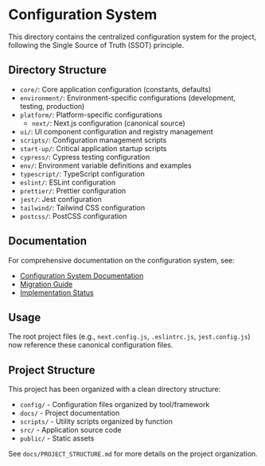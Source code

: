 # Configuration System

This directory contains the centralized configuration system for the project, following the Single Source of Truth (SSOT) principle.

## Directory Structure

- `core/`: Core application configuration (constants, defaults)
- `environment/`: Environment-specific configurations (development, testing, production)
- `platform/`: Platform-specific configurations
  - `next/`: Next.js configuration (canonical source)
- `ui/`: UI component configuration and registry management
- `scripts/`: Configuration management scripts
- `start-up/`: Critical application startup scripts
- `cypress/`: Cypress testing configuration
- `env/`: Environment variable definitions and examples
- `typescript/`: TypeScript configuration
- `eslint/`: ESLint configuration
- `prettier/`: Prettier configuration
- `jest/`: Jest configuration
- `tailwind/`: Tailwind CSS configuration
- `postcss/`: PostCSS configuration

## Documentation

For comprehensive documentation on the configuration system, see:

- [Configuration System Documentation](/docs/configuration/README.md)
- [Migration Guide](/docs/configuration/migration-guide.md)
- [Implementation Status](/docs/configuration/implementation-status.md)

## Usage

The root project files (e.g., `next.config.js`, `.eslintrc.js`, `jest.config.js`) now reference these canonical configuration files.

## Project Structure

This project has been organized with a clean directory structure:

- `config/` - Configuration files organized by tool/framework
- `docs/` - Project documentation
- `scripts/` - Utility scripts organized by function
- `src/` - Application source code
- `public/` - Static assets

See `docs/PROJECT_STRUCTURE.md` for more details on the project organization.
